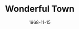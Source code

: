 ---
title: Wonderful Town
date: 1968-11-15
closing_date: 1968-11-23
layout: productions
featured_image:
image_caption:
image_credit:
playbill:
category:
Theatre: Theatre Jacksonville
Venue: Little Theatre
cast:
- Guide: Conrad Peterson
- Tourist:
  - Ellinor Black
  - June Cope
  - Judith Desane
  - Alison Hester
  - Jeanne Lee
  - Vivienne Winemiller
- Appopolous: John Walker
- Lonigan: James Raney
- Helene: Donna Ryder
- The Wreck: Robert Hilgenberg
- Violet: Lyn Ewin
- Valenti: Ben Futrell
- Boy:
  - Jeffrey Fancek
  - Eric Jones
- Eileen: Nita James
- Ruth: Nancy Kaye
- A Strange Man: Marc Hollingsworth
- First Drunk: Mike Ryan
- Second Drunk: Lauren Murray
- Street Vendor: Ham Waddell
- Robert Baker: Tom Nehl
- Assistant Editor:
  - June Cope
  - Eddie Dyal
- Mrs. Wade: Mary Coyle
- Frank Lippincott: Douglas Thomas
- Chick Clark: Conrad Peterson
- Shore Patrolman: Joseph Morgan
- Admiral:
  - Robert Conine
  - Eddie Dyal
  - Marc Hollingsworth
  - Leon Parsley
  - Mike Ryan
  - Fernando Velandia
- Policeman:
  - Robert Conine
  - Eddie Dyal
  - Joseph Morgan
  - Mike Ryan
- Ruth's Escort: Leon Parsley
- New Tenant: Jeanne Lee
- Village Vortex Dancer:
  - Robert Conine
  - Fay Griffin
- Greenwich Villager:
  - Maria Alarcon
  - Ellinor Black
  - Robert Conine
  - June Cope
  - Judith Desane
  - Eddie Dyal
  - Fay Griffin
  - Alison Hester
  - Marc Hollingsworth
  - Jeanne Lee
  - Harriet Miltenberg
  - Joseph Morgan
  - Leon Parsley
  - Mike Ryan
  - Dea Shuh
  - Fernando Velandia
  - Vivienne Winemiller
crew:
- Director: Robert Knowles
- Choreographer: Robert Conine
- Production Designer:
  - Phil Fitzpatrick
  - Ham Waddell
- Musical Director: Rosalind McCall
- Stage Manager: Marshall Grauer
- Assistant Stage Manager: Al Gimbel
- Lighting: Peggy Miller
- Follow Spot: Frank Berman
- Special Effects: Joseph Allison
- Sound: Harriet Miltenberg
- Properties:
  - Katie Raven
  - Mary Ellen Calhoun
  - Norma Patrick
  - Suzanne Lanier
  - Lillian Raven
- Set Construction:
  - Joseph Allison
  - Phyllis Waddell
  - Debbie Dunn
  - Wayne Wafford
  - Suzanne Lanier
  - Katie Raven
  - Gladys Dale
  - Conrad Peterson
  - Michael Ryan
  - Mary Ellen Calhoun
  - Dora Morris
  - Becky Williams
  - Pat Eisen
  - Helen Zaret
  - Cynthia Arnold
  - Lillian Raven
- Stage Crew:
  - Ray Navorre
  - Lauren Murray
  - Sid Backer
  - David Whitfield
  - Wayne Wafford
  - Mary Ellen Calhoun
  - Suzanne Lanier
  - Debbie Dunn
  - Lois Navarre
  - Jane Gimbel
- Costumes:
  - Betty Tucker
  - Johnnie Schofield
- Make-up:
  - John Walker
  - Estelle Bitler
  - Dora Morris
  - Eddie Dyal
- Publicity: Lois Navarre
understudies:
orchestra:
- Organ: Rosalind McCall
- Piano: Edward Richard
- Percussion: James Glenn
external_links:
---
